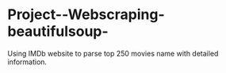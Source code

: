 # Project--Webscraping-beautifulsoup-
Using IMDb website to parse top 250 movies name with detailed information.
